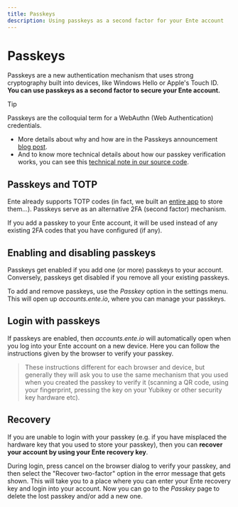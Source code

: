 ```yaml
---
title: Passkeys
description: Using passkeys as a second factor for your Ente account
---
```


# Passkeys

Passkeys are a new authentication mechanism that uses strong cryptography built
into devices, like Windows Hello or Apple's Touch ID. **You can use passkeys as
a second factor to secure your Ente account.**

> [!TIP]
>
> Passkeys are the colloquial term for a WebAuthn (Web Authentication)
> credentials.
>
> -   More details about why and how are in the Passkeys announcement
>     [blog post](https://ente.io/blog/introducing-passkeys-on-ente/).
> -   And to know more technical details about how our passkey verification
>     works, you can see this
>     [technical note in our source code](https://github.com/ente-io/ente/blob/main/web/docs/webauthn-passkeys.md).

## Passkeys and TOTP

Ente already supports TOTP codes (in fact, we built an
[entire app](https://ente.io/auth/) to store them...). Passkeys serve as an
alternative 2FA (second factor) mechanism.

If you add a passkey to your Ente account, it will be used instead of any
existing 2FA codes that you have configured (if any).

## Enabling and disabling passkeys

Passkeys get enabled if you add one (or more) passkeys to your account.
Conversely, passkeys get disabled if you remove all your existing passkeys.

To add and remove passkeys, use the _Passkey_ option in the settings menu. This
will open up _accounts.ente.io_, where you can manage your passkeys.

## Login with passkeys

If passkeys are enabled, then _accounts.ente.io_ will automatically open when
you log into your Ente account on a new device. Here you can follow the
instructions given by the browser to verify your passkey.

> These instructions different for each browser and device, but generally they
> will ask you to use the same mechanism that you used when you created the
> passkey to verify it (scanning a QR code, using your fingerprint, pressing the
> key on your Yubikey or other security key hardware etc).

## Recovery

If you are unable to login with your passkey (e.g. if you have misplaced the
hardware key that you used to store your passkey), then you can **recover your
account by using your Ente recovery key**.

During login, press cancel on the browser dialog to verify your passkey, and
then select the "Recover two-factor" option in the error message that gets
shown. This will take you to a place where you can enter your Ente recovery key
and login into your account. Now you can go to the _Passkey_ page to delete the
lost passkey and/or add a new one.
